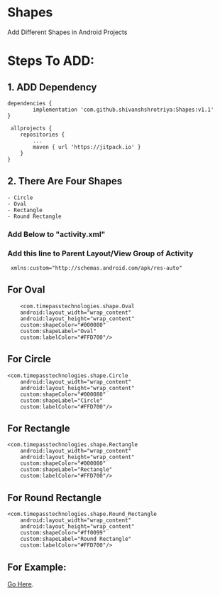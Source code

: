 # Shapes
  Add Different Shapes in Android Projects

# Steps To ADD:

## 1. ADD Dependency
    dependencies {
	        implementation 'com.github.shivanshshrotriya:Shapes:v1.1'
	}
  
     allprojects {
		repositories {
			...
			maven { url 'https://jitpack.io' }
		}
	}
  
  
## 2. There Are Four Shapes
    - Circle
    - Oval
    - Rectangle
    - Round Rectangle
    
### Add Below to "activity.xml"

### Add this line to Parent Layout/View Group of Activity
     xmlns:custom="http://schemas.android.com/apk/res-auto"

## For Oval
      
        <com.timepasstechnologies.shape.Oval
        android:layout_width="wrap_content"
        android:layout_height="wrap_content"
        custom:shapeColor="#000080"
        custom:shapeLabel="Oval"
        custom:labelColor="#FFD700"/>

## For Circle
    
    <com.timepasstechnologies.shape.Circle
        android:layout_width="wrap_content"
        android:layout_height="wrap_content"
        custom:shapeColor="#000080"
        custom:shapeLabel="Circle"
        custom:labelColor="#FFD700"/>
   
## For Rectangle

    <com.timepasstechnologies.shape.Rectangle
        android:layout_width="wrap_content"
        android:layout_height="wrap_content"
        custom:shapeColor="#000080"
        custom:shapeLabel="Rectangle"
        custom:labelColor="#FFD700"/>

## For Round Rectangle

    <com.timepasstechnologies.shape.Round_Rectangle
        android:layout_width="wrap_content"
        android:layout_height="wrap_content"
        custom:shapeColor="#ff0099"
        custom:shapeLabel="Round Rectangle"
        custom:labelColor="#FFD700"/>

## For Example:
[Go Here](https://github.com/shivanshshrotriya/Shapes/blob/master/app/src/main/res/layout/activity_main.xml).



        
